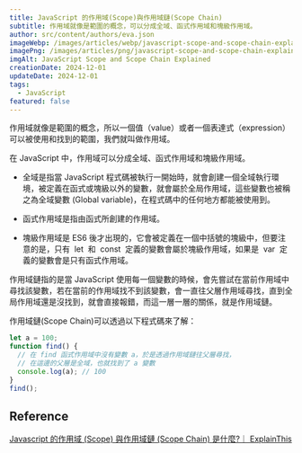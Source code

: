 ```yaml
---
title: JavaScript 的作用域(Scope)與作用域鏈(Scope Chain)
subtitle: 作用域就像是範圍的概念，可以分成全域、函式作用域和塊級作用域。
author: src/content/authors/eva.json
imageWebp: /images/articles/webp/javascript-scope-and-scope-chain-explained.webp
imagePng: /images/articles/png/javascript-scope-and-scope-chain-explained.png
imgAlt: JavaScript Scope and Scope Chain Explained
creationDate: 2024-12-01
updateDate: 2024-12-01
tags:
  - JavaScript
featured: false
---
```


作用域就像是範圍的概念，所以一個值（value）或者一個表達式（expression）可以被使用和找到的範圍，我們就叫做作用域。

在 JavaScript 中，作用域可以分成全域、函式作用域和塊級作用域。

- 全域是指當 JavaScript 程式碼被執行一開始時，就會創建一個全域執行環境，被定義在函式或塊級以外的變數，就會屬於全局作用域，這些變數也被稱之為全域變數 (Global variable)，在程式碼中的任何地方都能被使用到。

- 函式作用域是指由函式所創建的作用域。

- 塊級作用域是 ES6 後才出現的，它會被定義在一個中括號的塊級中，但要注意的是，只有  let  和  const  定義的變數會屬於塊級作用域，如果是  var  定義的變數會是只有函式作用域。

作用域鏈指的是當 JavaScript 使用每一個變數的時候，會先嘗試在當前作用域中尋找該變數，若在當前的作用域找不到該變數，會一直往父層作用域尋找，直到全局作用域還是沒找到，就會直接報錯，而這一層一層的關係，就是作用域鏈。

作用域鏈(Scope Chain)可以透過以下程式碼來了解：

```js
let a = 100;
function find() {
  // 在 find 函式作用域中沒有變數 a，於是透過作用域鏈往父層尋找，
  // 在這邊的父層是全域，也就找到了 a 變數
  console.log(a); // 100
}
find();
```

## Reference

[Javascript 的作用域 (Scope) 與作用域鏈 (Scope Chain) 是什麼?｜ ExplainThis](https://www.explainthis.io/zh-hant/swe/what-is-scope-and-scope-chain)
